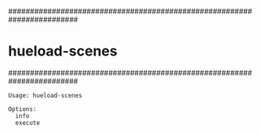 ########################################################################
# hueload-scenes
########################################################################

```
Usage: hueload-scenes

Options:
  info
  execute
```